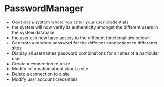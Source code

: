 # PasswordManager
- Consider a system where you enter your user credentials. 
- the system will now verify its authenticity amongst the different users in the system database
- the user can now have access to the different fonctionalities below :
- Generate a random password for the different connections to differents sites
- Display all usernames password combinations for all sites of a particular user
- Create a connection to a site
- Modify information about about a site
- Delete a connection to a site
- Modify user account credentials
